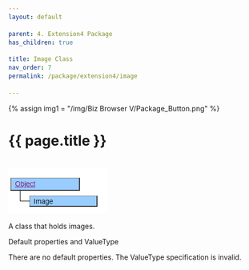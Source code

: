 ```yaml
---
layout: default

parent: 4. Extension4 Package
has_children: true

title: Image Class
nav_order: 7
permalink: /package/extension4/image

---
```

{% assign img1 = "/img/Biz Browser V/Package_Button.png" %}


# {{ page.title }}
<br>

<a href="/img/Package/Ext4-Image.PNG" target="_blank">
<img src="/img/Package/Ext4-Image.PNG" alt="login image"></a>

A class that holds images.

Default properties and ValueType
 
There are no default properties. The ValueType specification is invalid.